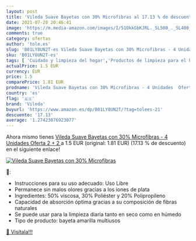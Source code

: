 ```yaml
---
layout: post
title: 'Vileda Suave Bayetas con 30% Microfibras al 17.13 % de descuento'
date: 2021-07-28 20:46:41
image: 'https://m.media-amazon.com/images/I/51OkkGbKJRL._SL500_._SL400_.jpg'
comments: true
category: ofertas
author: 'tole.es'
slug: 'B01LY8UN2T-es Vileda Suave Bayetas con 30% Microfibras - 4 Unidades...'
sku: 'B01LY8UN2T-es'
tags: [ 'Cuidado y limpieza del hogar','Productos de limpieza para el hogar','Salud y cuidado personal','vileda', ]
actualPrice: 1.5 EUR
currency: EUR
price: 1.5
comparePrice: 1.81 EUR
prodname: 'Vileda Suave Bayetas con 30% Microfibras - 4 Unidades  Oferta 2 + 2 '
country: 'es'
flag: '🇪🇸'
brand: 'Vileda'
buyurl: 'https://www.amazon.es/dp/B01LY8UN2T/?tag=tolees-21'
descuento: '17.13'
average: '1.27423076923077'
---
```


Ahora mismo tienes [Vileda Suave Bayetas con 30% Microfibras - 4 Unidades  Oferta 2 + 2 ](https://www.amazon.es/dp/B01LY8UN2T/?tag=tolees-21) a 1.5 EUR (original: 1.81 EUR) (17.13 %  de descuento) en el siguiente enlace!

[![Vileda Suave Bayetas con 30% Microfibras](https://m.media-amazon.com/images/I/51OkkGbKJRL._SL500_._SL400_.jpg)](https://www.amazon.es/dp/B01LY8UN2T/?tag=tolees-21)

🔎:

- Instrucciones para su uso adecuado: Uso Libre
- Permanece sin malos olores gracias a los iones de plata
- Ingredientes: 50% viscosa, 30% Poliéster y 20% Polipropileno
- Capacidad de absorción óptima gracias a su composición de fibras naturales
- Se puede usar para la limpieza diaria tanto en seco como en húmedo
- Tipo de producto: bayeta amarilla multiusos

[🛒 Visítala!!!](https://www.amazon.es/dp/B01LY8UN2T/?tag=tolees-21)
